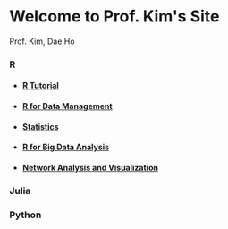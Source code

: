 # Welcome to Prof. Kim's Site
Prof. Kim, Dae Ho



### R

- #### [R Tutorial](./R/R-Tutorial/index.html)

- #### [R for Data Management](./R/R-for-Data-Management/index.html)

- #### [Statistics](./statistics/index.html)

- #### [R for Big Data Analysis](./R/R-for-BigData-Analysis/index.html)

- #### [Network Analysis and Visualization]((./R/R-for-Network-Analysis/index.html))



### Julia





### Python




